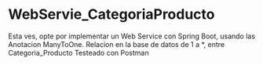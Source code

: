 # WebServie_CategoriaProducto
Esta ves, opte por implementar un Web Service con Spring Boot, usando las Anotacion ManyToOne.
Relacion en la base de datos de 1 a *, entre Categoria_Producto
Testeado con Postman
